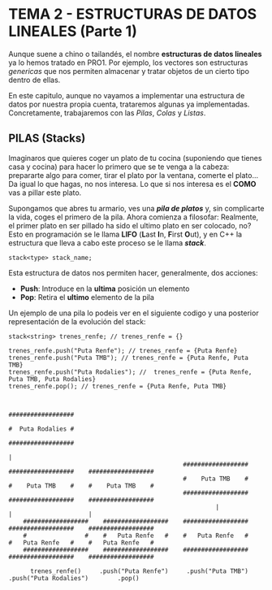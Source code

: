 # TEMA 2 - ESTRUCTURAS DE DATOS LINEALES (Parte 1)

Aunque suene a chino o tailandés, el nombre **estructuras de datos lineales** ya lo hemos tratado en PRO1. Por ejemplo, los vectores son estructuras *genericas* que nos permiten almacenar y tratar objetos de un cierto tipo dentro de ellas.

En este capitulo, aunque no vayamos a implementar una estructura de datos por nuestra propia cuenta, trataremos algunas ya implementadas. Concretamente, trabajaremos con las *Pilas*, *Colas* y *Listas*.

## **PILAS (Stacks)**

Imaginaros que quieres coger un plato de tu cocina (suponiendo que tienes casa y cocina) para hacer lo primero que se te venga a la cabeza: prepararte algo para comer, tirar el plato por la ventana, comerte el plato... Da igual lo que hagas, no nos interesa. Lo que si nos interesa es el **COMO** vas a pillar este plato.

Supongamos que abres tu armario, ves una ***pila de platos*** y, sin complicarte la vida, coges el primero de la pila. Ahora comienza a filosofar: Realmente, el primer plato en ser pillado ha sido el ultimo plato en ser colocado, no? Esto en programación se le llama **LIFO** (**L**ast **I**n, **F**irst **O**ut), y en C++ la estructura que lleva a cabo este proceso se le llama ***stack***.

```
stack<type> stack_name;
```

Esta estructura de datos nos permiten hacer, generalmente, dos acciones:

- **Push**: Introduce en la **ultima** posición un elemento
- **Pop**: Retira el **ultimo** elemento de la pila

Un ejemplo de una pila lo podeis ver en el siguiente codigo y una posterior representación de la evolución del stack:
```
stack<string> trenes_renfe; // trenes_renfe = {}

trenes_renfe.push("Puta Renfe"); // trenes_renfe = {Puta Renfe}
trenes_renfe.push("Puta TMB"); // trenes_renfe = {Puta Renfe, Puta TMB}
trenes_renfe.push("Puta Rodalies"); //  trenes_renfe = {Puta Renfe, Puta TMB, Puta Rodalies}
trenes_renfe.pop(); // trenes_renfe = {Puta Renfe, Puta TMB}
```
```

                                                                      ##################
                                                                      #  Puta Rodalies #
                                                                      ##################
                                                                               |
                                                ##################    ##################    ##################
                                                #    Puta TMB    #    #    Puta TMB    #    #    Puta TMB    #
                                                ##################    ##################    ##################
                                                         |                     |                     |
    ##################    ##################    ##################    ##################    ##################
    #                #    #   Puta Renfe   #    #   Puta Renfe   #    #   Puta Renfe   #    #   Puta Renfe   #
    ##################    ##################    ##################    ##################    ################## 

      trenes_renfe()     .push("Puta Renfe")     .push("Puta TMB")  .push("Puta Rodalies")        .pop()

```